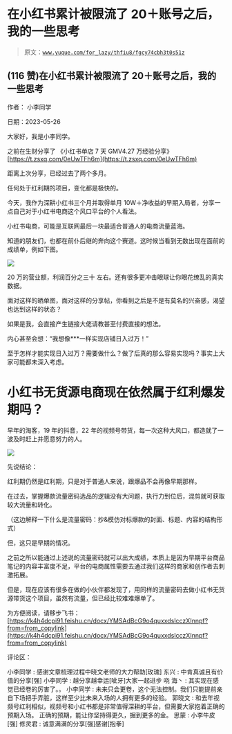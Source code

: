 # 在小红书累计被限流了 20＋账号之后，我的一些思考

> 原文：[`www.yuque.com/for_lazy/thfiu8/fgcy74cbh3t0s51z`](https://www.yuque.com/for_lazy/thfiu8/fgcy74cbh3t0s51z)



## (116 赞)在小红书累计被限流了 20＋账号之后，我的一些思考 

作者： 小李同学 

日期：2023-05-26 

大家好，我是小李同学。 

之前在生财分享了 《小红书单店 7 天 GMV4.27 万经验分享》[https://t.zsxq.com/0eUwTFh6m](https://t.zsxq.com/0eUwTFh6m) 

距离上次分享，已经过去了两个多月。 

任何处于红利期的项目，变化都是极快的。 

今天，我作为深耕小红书三个月并取得单月 10W＋净收益的早期入局者，分享一点自己对于小红书电商这个风口平台的个人看法。 

小红书电商，可能是互联网最后一块最适合普通人的电商流量蓝海。 

知道的朋友们，也都在前仆后继的奔向这个赛道。这时候当看到无数出现在面前的成绩单，例如下图。 

![](img/d9b18337ca6a462e2394aa79fa3f2d56.png) 

20 万的营业额，利润百分之三十 左右。还有很多更冲击眼球让你眼花缭乱的真实数据。 

面对这样的晒单图，面对这样的分享帖，你看到之后是不是有莫名的兴奋感，渴望也达到这样的状态？ 

如果是我，会直接产生链接大佬请教甚至付费直接的想法。 

内心甚至会想：“我想像***一样实现店铺日入过万！” 

至于怎样才能实现日入过万？需要做什么？做了后真的那么容易实现吗？事实上大家可能都未深入考虑。 

# 小红书无货源电商现在依然属于红利爆发期吗？ 

早年的淘客，19 年的抖音，22 年的视频号带货，每一次这种大风口，都造就了一波及时赶上并愿意努力的人。 

![](img/cfc50977264c98ba4fb56548df4f340c.png) 

先说结论： 

红利期仍然是红利期，只是对于普通人来说，跟爆品不会再像早期那样。 

在过去，掌握爆款流量密码选品的逻辑没有大问题，执行力到位后，混剪就可获取较大流量和转化。 

（这边解释一下什么是流量密码：抄&模仿对标爆款的封面、标题、内容的结构形式） 

但，这只是早期的情况。 

之前之所以能通过上述说的流量密码就可以出大成绩，本质上是因为早期平台商品笔记的内容丰富度不足，平台的电商属性需要去通过我们这样的商家和创作者去刺激拓展。 

但是，现在应该有很多在做的小伙伴都发现了，用同样的流量密码去做小红书无货源带货这个项目，虽然有流量，但已经比较难难爆单了。 

为方便阅读，请移步飞书：[https://k4h4dcpi91.feishu.cn/docx/YMSAdBcG9o4quxxdsIcczXInnpf?from=from_copylink](https://k4h4dcpi91.feishu.cn/docx/YMSAdBcG9o4quxxdsIcczXInnpf?from=from_copylink) 

评论区： 

小李同学 : 感谢文章梳理过程中晓文老师的大力帮助[玫瑰] 东兴 : 中肯真诚且有价值的分享[强] 小李同学 : 越分享越幸运[呲牙]大家一起进步 哓 海丶 : 其实现在感觉已经卷的厉害了。。 小李同学 : 未来只会更卷，这个无法控制。我们只能提前亲自下场把手弄脏，这样至少比未来入场的人拥有更多的经验。 郭晓文 : 和去年视频号红利相似，视频号和小红书都是非常值得深耕的平台，但需要大家抱着正确的预期入场。 正确的预期，能让你坚持得更久，掘到更多的金。 思蒙 : 小李牛皮[强] 修灵君 : 诚意满满的分享[强]感谢[抱拳]